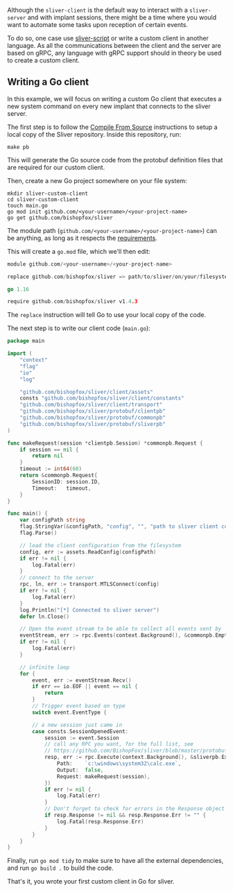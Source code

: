 Although the `sliver-client` is the default way to interact with a `sliver-server` and with implant sessions, there might be a time where you would want to automate some tasks upon reception of certain events.

To do so, one case use [sliver-script](https://github.com/moloch--/sliver-script) or write a custom client in another language. As all the communications between the client and the server are based on gRPC, any language with gRPC support should in theory be used to create a custom client.

## Writing a Go client

In this example, we will focus on writing a custom Go client that executes a new system command on every new implant that connects to the sliver server.

The first step is to follow the [Compile From Source](https://github.com/BishopFox/sliver/wiki/Compile-From-Source#from-scratch-no-docker) instructions to setup a local copy of the Sliver repository. Inside this repository, run:

```command
make pb
```

This will generate the Go source code from the protobuf definition files that are required for our custom client.

Then, create a new Go project somewhere on your file system:

```command
mkdir sliver-custom-client
cd sliver-custom-client
touch main.go
go mod init github.com/<your-username>/<your-project-name>
go get github.com/bishopfox/sliver
```

The module path (`github.com/<your-username>/<your-project-name>`) can be anything, as long as it respects the [requirements](https://golang.org/ref/mod#go-mod-init).

This will create a `go.mod` file, which we'll then edit:

```go
module github.com/<your-username>/<your-project-name>

replace github.com/bishopfox/sliver => path/to/sliver/on/your/filesystem

go 1.16

require github.com/bishopfox/sliver v1.4.3
```

The `replace` instruction will tell Go to use your local copy of the code.

The next step is to write our client code (`main.go`):

```go
package main

import (
	"context"
	"flag"
	"io"
	"log"

	"github.com/bishopfox/sliver/client/assets"
	consts "github.com/bishopfox/sliver/client/constants"
	"github.com/bishopfox/sliver/client/transport"
	"github.com/bishopfox/sliver/protobuf/clientpb"
	"github.com/bishopfox/sliver/protobuf/commonpb"
	"github.com/bishopfox/sliver/protobuf/sliverpb"
)

func makeRequest(session *clientpb.Session) *commonpb.Request {
	if session == nil {
		return nil
	}
	timeout := int64(60)
	return &commonpb.Request{
		SessionID: session.ID,
		Timeout:   timeout,
	}
}

func main() {
	var configPath string
	flag.StringVar(&configPath, "config", "", "path to sliver client config file")
	flag.Parse()

	// load the client configuration from the filesystem
	config, err := assets.ReadConfig(configPath)
	if err != nil {
		log.Fatal(err)
	}
	// connect to the server
	rpc, ln, err := transport.MTLSConnect(config)
	if err != nil {
		log.Fatal(err)
	}
	log.Println("[*] Connected to sliver server")
	defer ln.Close()

	// Open the event stream to be able to collect all events sent by  the server
	eventStream, err := rpc.Events(context.Background(), &commonpb.Empty{})
	if err != nil {
		log.Fatal(err)
	}

	// infinite loop
	for {
		event, err := eventStream.Recv()
		if err == io.EOF || event == nil {
			return
		}
		// Trigger event based on type
		switch event.EventType {

		// a new session just came in
		case consts.SessionOpenedEvent:
			session := event.Session
			// call any RPC you want, for the full list, see
			// https://github.com/BishopFox/sliver/blob/master/protobuf/rpcpb/services.proto
			resp, err := rpc.Execute(context.Background(), &sliverpb.ExecuteReq{
				Path:    `c:\windows\system32\calc.exe`,
				Output:  false,
				Request: makeRequest(session),
			})
			if err != nil {
				log.Fatal(err)
			}
			// Don't forget to check for errors in the Response object
			if resp.Response != nil && resp.Response.Err != "" {
				log.Fatal(resp.Response.Err)
			}
		}
	}
}
```

Finally, run `go mod tidy` to make sure to have all the external dependencies, and run `go build .` to build the code.

That's it, you wrote your first custom client in Go for sliver.